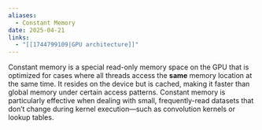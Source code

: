 ```yaml
---
aliases:
  - Constant Memory
date: 2025-04-21
links:
  - "[[1744799109|GPU architecture]]"
---
```

Constant memory is a special read-only memory space on the GPU that is optimized for cases where all threads access the **same** memory location at the same time. It resides on the device but is cached, making it faster than global memory under certain access patterns. Constant memory is particularly effective when dealing with small, frequently-read datasets that don’t change during kernel execution—such as convolution kernels or lookup tables.